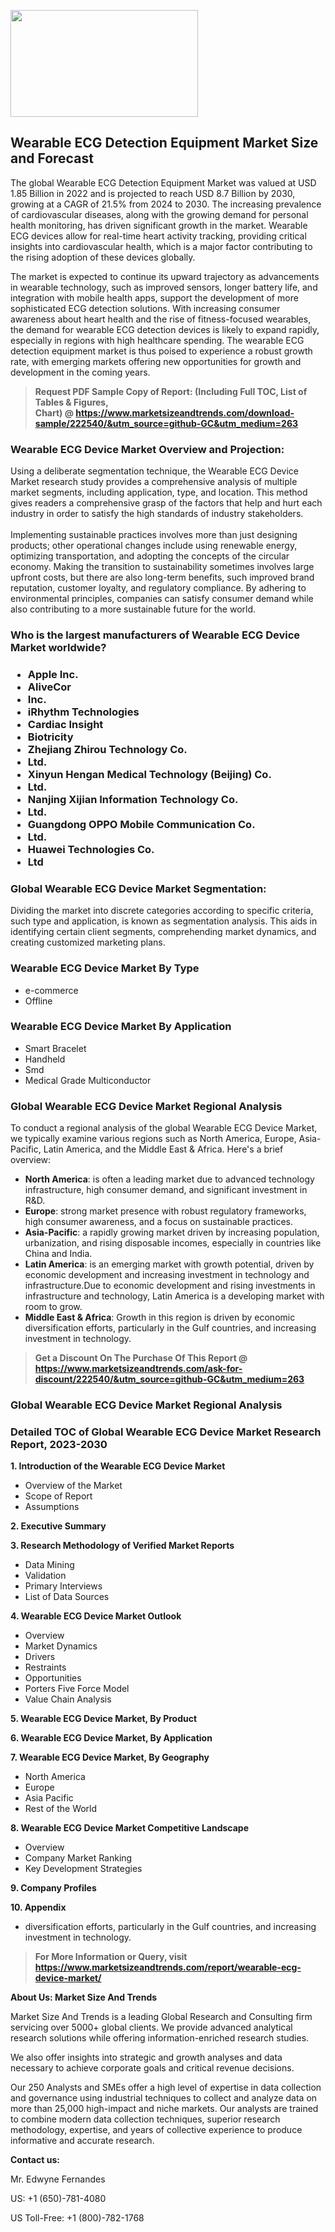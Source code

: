 <p><img class="alignnone size-medium wp-image-20088" src="https://ffe5etoiles.com/wp-content/uploads/2024/12/MST1-300x171.png" alt="" width="300" height="171" /></p><h2>Wearable ECG Detection Equipment Market Size and Forecast</h2><p>The global Wearable ECG Detection Equipment Market was valued at USD 1.85 Billion in 2022 and is projected to reach USD 8.7 Billion by 2030, growing at a CAGR of 21.5% from 2024 to 2030. The increasing prevalence of cardiovascular diseases, along with the growing demand for personal health monitoring, has driven significant growth in the market. Wearable ECG devices allow for real-time heart activity tracking, providing critical insights into cardiovascular health, which is a major factor contributing to the rising adoption of these devices globally.</p><p>The market is expected to continue its upward trajectory as advancements in wearable technology, such as improved sensors, longer battery life, and integration with mobile health apps, support the development of more sophisticated ECG detection solutions. With increasing consumer awareness about heart health and the rise of fitness-focused wearables, the demand for wearable ECG detection devices is likely to expand rapidly, especially in regions with high healthcare spending. The wearable ECG detection equipment market is thus poised to experience a robust growth rate, with emerging markets offering new opportunities for growth and development in the coming years.</p></p><blockquote id="" class=""><strong>Request PDF Sample Copy of Report: (Including Full TOC, List of Tables &amp; Figures, Chart)&nbsp;@&nbsp;<strong><a href="https://www.marketsizeandtrends.com/download-sample/222540/&utm_source=github-GC&utm_medium=263" target="_blank">https://www.marketsizeandtrends.com/download-sample/222540/&utm_source=github-GC&utm_medium=263</a></strong></strong></blockquote><h3 id="" class="">Wearable ECG Device Market&nbsp;Overview and Projection:</h3><p id="" class="">Using a deliberate segmentation technique, the Wearable ECG Device Market research study provides a comprehensive analysis of multiple market segments, including application, type, and location. This method gives readers a comprehensive grasp of the factors that help and hurt each industry in order to satisfy the high standards of industry stakeholders. <br /> <br />Implementing sustainable practices involves more than just designing products; other operational changes include using renewable energy, optimizing transportation, and adopting the concepts of the circular economy. Making the transition to sustainability sometimes involves large upfront costs, but there are also long-term benefits, such improved brand reputation, customer loyalty, and regulatory compliance. By adhering to environmental principles, companies can satisfy consumer demand while also contributing to a more sustainable future for the world.</p><h3 id="" class="">Who is the largest manufacturers of&nbsp;Wearable ECG Device Market worldwide?</h3><h3 class=""><p><ul><li>Apple Inc. </li><li> AliveCor </li><li> Inc. </li><li> iRhythm Technologies </li><li> Cardiac Insight </li><li> Biotricity </li><li> Zhejiang Zhirou Technology Co. </li><li> Ltd. </li><li> Xinyun Hengan Medical Technology (Beijing) Co. </li><li> Ltd. </li><li> Nanjing Xijian Information Technology Co. </li><li> Ltd. </li><li> Guangdong OPPO Mobile Communication Co. </li><li> Ltd. </li><li> Huawei Technologies Co. </li><li> Ltd</li></ul></p></h3><h3 id="" class="">Global&nbsp;Wearable ECG Device Market Segmentation:</h3><p id="" class="">Dividing the market into discrete categories according to specific criteria, such type and application, is known as segmentation analysis. This aids in identifying certain client segments, comprehending market dynamics, and creating customized marketing plans.</p><h3 id="" class="">Wearable ECG Device Market&nbsp;By Type</h3><p><p><ul><li>e-commerce</li><li> Offline</p></li></ul></p></p><h3 id="" class="">Wearable ECG Device Market&nbsp;By Application</h3><p class=""><p><ul><li>Smart Bracelet</li><li> Handheld</li><li> Smd</li><li> Medical Grade Multiconductor</li></ul></p></p><h3 id="" class="">Global Wearable ECG Device Market Regional Analysis</h3><p id="" class="">To conduct a regional analysis of the global Wearable ECG Device Market, we typically examine various regions such as North America, Europe, Asia-Pacific, Latin America, and the Middle East &amp; Africa. Here's a brief overview:</p><ul><li><strong>North America</strong>: is often a leading market due to advanced technology infrastructure, high consumer demand, and significant investment in R&amp;D.</li><li><strong>Europe</strong>: strong market presence with robust regulatory frameworks, high consumer awareness, and a focus on sustainable practices.</li><li><strong>Asia-Pacific</strong>: a rapidly growing market driven by increasing population, urbanization, and rising disposable incomes, especially in countries like China and India.</li><li><strong>Latin America</strong>: is an emerging market with growth potential, driven by economic development and increasing investment in technology and infrastructure.Due to economic development and rising investments in infrastructure and technology, Latin America is a developing market with room to grow.</li><li><strong>Middle East &amp; Africa</strong>: Growth in this region is driven by economic diversification efforts, particularly in the Gulf countries, and increasing investment in technology.</li></ul><blockquote id="" class=""><strong>Get a Discount On The Purchase Of This Report @ <strong><a href="https://www.marketsizeandtrends.com/ask-for-discount/222540/&utm_source=github-GC&utm_medium=263" target="_blank">https://www.marketsizeandtrends.com/ask-for-discount/222540/&utm_source=github-GC&utm_medium=263</a></strong></strong></blockquote><h3 id="" class="">Global Wearable ECG Device Market Regional Analysis</h3><h3 id="" class="">Detailed TOC of Global Wearable ECG Device Market Research Report, 2023-2030</h3><p id="" class=""><strong>1. Introduction of the Wearable ECG Device Market</strong></p><ul><li>Overview of the Market</li><li>Scope of Report</li><li>Assumptions</li></ul><p id="" class=""><strong>2. Executive Summary</strong></p><p id="" class=""><strong>3. Research Methodology of Verified Market Reports</strong></p><ul><li>Data Mining</li><li>Validation</li><li>Primary Interviews</li><li>List of Data Sources</li></ul><p id="" class=""><strong>4. Wearable ECG Device Market Outlook</strong></p><ul><li>Overview</li><li>Market Dynamics</li><li>Drivers</li><li>Restraints</li><li>Opportunities</li><li>Porters Five Force Model</li><li>Value Chain Analysis</li></ul><p id="" class=""><strong>5. Wearable ECG Device Market, By Product</strong></p><p id="" class=""><strong>6. Wearable ECG Device Market, By Application</strong></p><p id="" class=""><strong>7. Wearable ECG Device Market, By Geography</strong></p><ul><li>North America</li><li>Europe</li><li>Asia Pacific</li><li>Rest of the World</li></ul><p id="" class=""><strong>8. Wearable ECG Device Market Competitive Landscape</strong></p><ul><li>Overview</li><li>Company Market Ranking</li><li>Key Development Strategies</li></ul><p id="" class=""><strong>9. Company Profiles</strong></p><p id="" class=""><strong>10. Appendix</strong></p><ul><li>diversification efforts, particularly in the Gulf countries, and increasing investment in technology.</li></ul><blockquote id="" class=""><strong>For More Information or Query, visit <strong><strong><a href="https://www.marketsizeandtrends.com/report/wearable-ecg-device-market/" target="_blank">https://www.marketsizeandtrends.com/report/wearable-ecg-device-market/</a></strong></strong></strong></blockquote><p id="" class=""><strong>About Us: Market Size And Trends</strong></p><p id="" class="">Market Size And Trends is a leading Global Research and Consulting firm servicing over 5000+ global clients. We provide advanced analytical research solutions while offering information-enriched research studies.</p><p id="" class="">We also offer insights into strategic and growth analyses and data necessary to achieve corporate goals and critical revenue decisions.</p><p id="" class="">Our 250 Analysts and SMEs offer a high level of expertise in data collection and governance using industrial techniques to collect and analyze data on more than 25,000 high-impact and niche markets. Our analysts are trained to combine modern data collection techniques, superior research methodology, expertise, and years of collective experience to produce informative and accurate research.</p><p id="" class=""><strong>Contact us:</strong></p><p id="" class="">Mr. Edwyne Fernandes</p><p id="" class="">US: +1 (650)-781-4080</p><p id="" class="">US Toll-Free: +1 (800)-782-1768</p>
